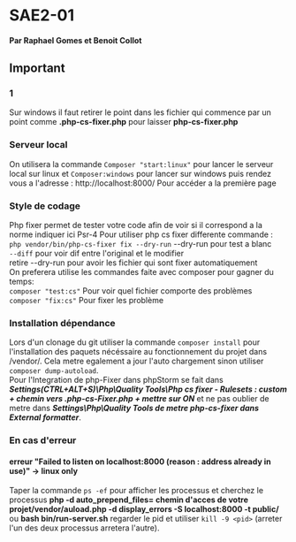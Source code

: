 # SAE2-01
#### Par Raphael Gomes et Benoit Collot
  
## Important

### 1
Sur windows il faut retirer le point dans les fichier qui commence par un point comme **.php-cs-fixer.php** pour laisser
**php-cs-fixer.php**

### Serveur local

On utilisera la commande ```Composer "start:linux"``` pour lancer le serveur local 
sur linux et ```Composer:windows``` pour lancer sur windows
puis rendez vous a l'adresse : http://localhost:8000/ Pour accéder a la première page

### Style de codage

Php fixer permet de tester votre code afin de voir si il correspond a la norme indiquer ici Psr-4
Pour utiliser php cs fixer differente commande :  
```php vendor/bin/php-cs-fixer fix --dry-run``` --dry-run pour test a blanc   
```--diff``` pour voir dif entre l'original et le modifier  
retire --dry-run pour avoir les fichier qui sont fixer automatiquement  
On preferera utilise les commandes faite avec composer pour gagner du temps:  
```composer "test:cs"``` Pour voir quel fichier comporte des problèmes  
```composer "fix:cs"``` Pour fixer les problème  

### Installation dépendance
 
Lors d'un clonage du git utiliser la commande ```composer install``` pour l'installation des paquets nécéssaire au fonctionnement du projet dans /vendor/.
Cela metre egalement a jour l'auto chargement sinon utiliser ```composer dump-autoload```.   
Pour l'Integration de php-Fixer dans phpStorm se fait dans ___Settings(CTRL+ALT+S)\Php\Quality Tools\Php cs fixer - Rulesets : custom + chemin vers .php-cs-Fixer.php + mettre sur ON___
et ne pas oublier de metre dans ___Settings\Php\Quality Tools de metre php-cs-fixer dans External formatter___.

### En cas d'erreur 

#### erreur "Failed to listen on localhost:8000 (reason : address already in use)" -> linux only
Taper la commande ```ps -ef``` pour afficher les processus et cherchez le processus **php -d auto_prepend_files= __chemin d'acces de votre projet/vendor/auload.php__ -d display_errors -S localhost:8000 -t public/**
ou **bash bin/run-server.sh** regarder le pid et utiliser ```kill -9 <pid>``` (arreter l'un des deux processus arretera l'autre).